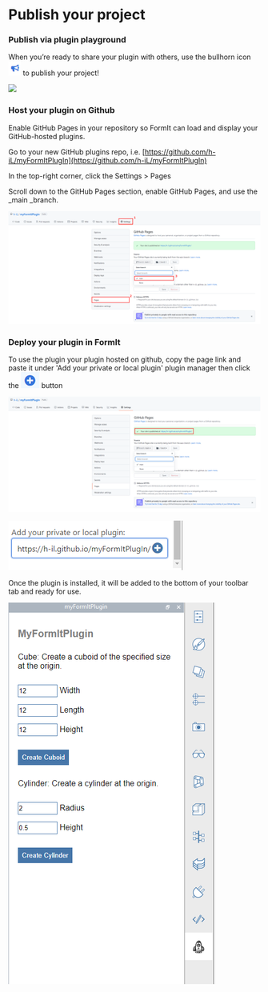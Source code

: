 # Publish your project

### Publish via plugin playground

When you’re ready to share your plugin with others, use the bullhorn icon ![](<../../../.gitbook/assets/image (17).png>) to publish your project!

![](https://formit3d.github.io/PluginPlayground/images/save4.png)

### Host your plugin on Github

Enable GitHub Pages in your repository so FormIt can load and display your GitHub-hosted plugins.

Go to your new GitHub plugins repo, i.e. [https://github.com/h-iL/myFormItPlugIn](https://github.com/h-iL/myFormItPlugIn)

In the top-right corner, click the Settings > Pages

Scroll down to the GitHub Pages section, enable GitHub Pages, and use the _main _branch.

![](<../../../.gitbook/assets/image (11).png>)

### Deploy your plugin in FormIt&#x20;

To use the plugin your plugin hosted on github, copy the page link and paste it under 'Add your private or local plugin' plugin manager then click the ![](<../../../.gitbook/assets/image (15).png>) button

![](<../../../.gitbook/assets/image (18).png>)

![](<../../../.gitbook/assets/image (20) (1).png>)

Once the plugin is installed, it will be added to the bottom of your toolbar tab and ready for use.

![](<../../../.gitbook/assets/image (12).png>)

